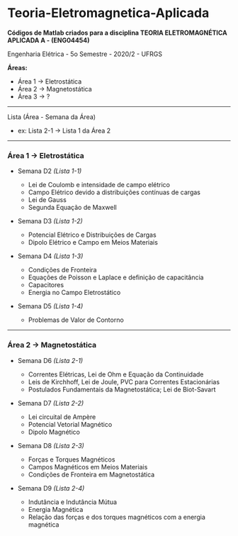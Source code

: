 # Teoria-Eletromagnetica-Aplicada
**Códigos de Matlab criados para a disciplina TEORIA ELETROMAGNÉTICA APLICADA A - (ENG04454)**

Engenharia Elétrica  -  5o Semestre  -  2020/2 - UFRGS 

**Áreas:**
* Área 1 -> Eletrostática
* Área 2 -> Magnetostática
* Área 3 -> ?

_____________________________________________________________________________________________
Lista (Área - Semana da Área)
* ex: Lista 2-1 -> Lista 1 da Área 2
_____________________________________________________________________________________________

### **Área 1 -> Eletrostática**
* Semana D2    *(Lista 1-1)*
  * Lei de Coulomb e intensidade de campo elétrico
  * Campo Elétrico devido a distribuições contínuas de cargas
  * Lei de Gauss
  * Segunda Equação de Maxwell

* Semana D3    *(Lista 1-2)*
  * Potencial Elétrico e Distribuições de Cargas
  * Dipolo Elétrico e Campo em Meios Materiais

* Semana D4    *(Lista 1-3)*
  * Condições de Fronteira
  * Equações de Poisson e Laplace e definição de capacitância
  * Capacitores
  * Energia no Campo Eletrostático

* Semana D5    *(Lista 1-4)*
  * Problemas de Valor de Contorno

_____________________________________________________________________________________________

### **Área 2 -> Magnetostática**
* Semana D6    *(Lista 2-1)*
  * Correntes Elétricas, Lei de Ohm e Equação da Continuidade
  * Leis de Kirchhoff, Lei de Joule, PVC para Correntes Estacionárias
  * Postulados Fundamentais da Magnetostática; Lei de Biot-Savart

* Semana D7    *(Lista 2-2)*
  * Lei circuital de Ampère
  * Potencial Vetorial Magnético
  * Dipolo Magnético

* Semana D8    *(Lista 2-3)*
  * Forças e Torques Magnéticos
  * Campos Magnéticos em Meios Materiais
  * Condições de Fronteira em Magnetostática

* Semana D9    *(Lista 2-4)*
  * Indutância e Indutância Mútua
  * Energia Magnética
  * Relação das forças e dos torques magnéticos com a energia magnética

